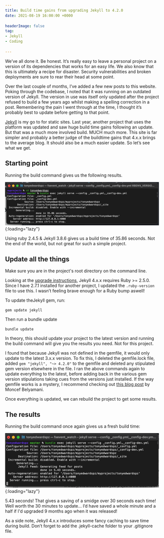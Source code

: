 ```yaml
---
title: Build time gains from upgrading Jekyll to 4.2.0
date: 2021-08-19 16:00:00 +0000
 
headerImage: false
tag:
- Jekyll
- Coding

---
```

We’ve all done it. Be honest. It’s really easy to leave a personal project on a version of its dependencies that works for an easy life. We also know that this is ultimately a recipe for disaster. Security vulnerabilities and broken deployments are sure to rear their head at some point.

Over the last couple of months, I’ve added a few new posts to this website. Poking through the codebase, I noted that it was running on an outdated version of Jekyll. The version in use was itself only updated after the project refused to build a few years ago whilst making a spelling correction in a post. Remembering the pain I went through at the time, I thought it’s probably best to update before getting to that point.

[Jekyll](https://jekyllrb.com/) is my go to for static sites. Last year, another project that uses the platform was updated and saw huge build time gains following an update. But that was a much more involved build. MUCH much more. This site is far simpler and probably a better judge of the buildtime gains that 4.x.x brings to the average blog. It should also be a much easier update. So let’s see what we get.


## Starting point

Running the build command gives us the following results.

![Pre update terminal results](/assets/images/2021/jekyll-build-1.png "Screenshot of the terminal showing a 35 second build"){:loading="lazy"}

Using ruby 2.4.5 & Jekyll 3.8.6 gives us a build time of 35.86 seconds. Not the end of the world, but not great for such a simple project.


## Update all the things

Make sure you are in the project's root directory on the command line.

Looking at the [upgrade instructions](https://jekyllrb.com/docs/upgrading/3-to-4/), Jekyll 4.x.x requires Ruby >= 2.5.0. Since I have 2.7.1 installed for another project, I updated the <code>.ruby-version</code> file to use this. I wasn’t feeling brave enough for a Ruby bump aswell!

To update theJekyll gem, run:

`gem update jekyll`

Then run a bundle update

`bundle update`

In theory, this should update your project to the latest version and running the build command will give you the results you need. Not for this project.

I found that because Jekyll was not defined in the gemfile, it would only update to the latest 3.x.x version. To fix this, I deleted the gemfile.lock file, added <code>gem "jekyll", "~> 4.2.0"</code> to the gemfile and deleted any stipulated gem version elsewhere in the file. I ran the above commands again to update everything to the latest, before adding back in the various gem version stipulations taking cues from the versions just installed. If the way gemfile works is a mystery, I recommend checking out [this blog post](https://www.moncefbelyamani.com/how-to-update-gems-in-your-gemfile/) by Moncef Belyamani.

Once everything is updated, we can rebuild the project to get some results.


## The results

Running the build command once again gives us a fresh build time:

![Post update terminal results](/assets/images/2021/jekyll-build-2.png "Screenshot of the terminal showing a 5 second build"){:loading="lazy"}

5.43 seconds! That gives a saving of a smidge over 30 seconds each time! Well worth the 30 minutes to update… I’d have saved a whole minute and a half if I'd upgraded 9 months ago when it was released!

As a side note, Jekyll 4.x.x introduces some fancy caching to save time during build. Don’t forget to add the .jekyll-cache folder to your .gitignore file.
